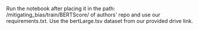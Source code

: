 Run the notebook after placing it in the path: /mitigating_bias/train/BERTScore/ of authors' repo and use our requirements.txt. 
Use the bertLarge.tsv dataset from our provided drive link.
